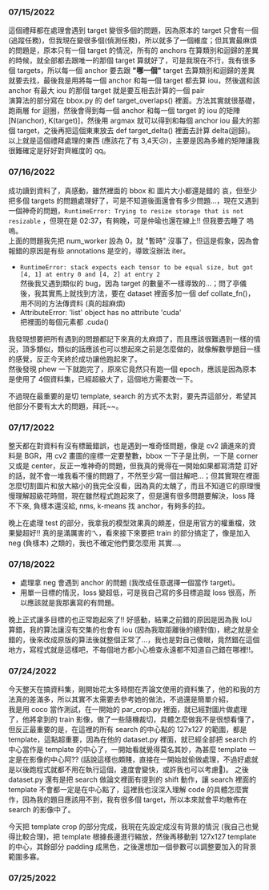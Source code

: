 ### 07/15/2022
這個禮拜都在處理會遇到 target 變很多個的問題，因為原本的 target 只會有一個(追蹤任務)，但我現在變很多個(偵測任務)，所以就多了一個維度；但其實最麻煩的問題是，原本只有一個 target 的情況，所有的 anchors 在算類別和迴歸的差異的時候，就全部都去跟唯一的那個 target 算就好了，可是我現在不行，我有很多個 targets，所以每一個 anchor 要去跟 **"哪一個"** target 去算類別和迴歸的差異就要去找，最後我是用將每一個 anchor 和每一個 target 都去算 iou，然後選和該 anchor 有最大 iou 的那個 target 就是要互相去計算的一個 pair  
演算法的部分寫在 bbox.py 的 def target_overlaps() 裡面。方法其實就很基礎，跑兩層 for 迴圈，然後會得到每一個 anchor 和每一個 target 的 iou 的矩陣 [N(anchor), K(target)]，然後用 argmax 就可以得到和每個 anchor iou 最大的那個 target，之後再把這個東東放去 def target_delta() 裡面去計算 delta(迴歸)。  
以上就是這個禮拜處理的東西 (應該花了有 3,4天😥)，主要是因為多維的矩陣讓我很難確定是好好對齊維度的 qq。

### 07/16/2022
成功讀到資料了，真感動，雖然裡面的 bbox 和 圖片大小都還是錯的 哀，但至少把多個 targets 的問題處理好了，可是不知道後面還會有多少問題...，現在又遇到一個神奇的問題，`RuntimeError: Trying to resize storage that is not resizable` ，但現在是 02:37，有夠晚，可是仲瑜也還在線上!! 但我要去睡了 嗚嗚。  
上面的問題我先把 num_worker 設為 0，就 "暫時" 沒事了，但這是假象，因為會報錯的原因是有些 annotations 是空的，導致沒辦法 iter。  
- `RuntimeError: stack expects each tensor to be equal size, but got [4, 1] at entry 0 and [4, 2] at entry 2`  
然後我又遇到類似的 bug，因為 target 的數量不一樣導致的...；問了亭儀後，我其實馬上就找到方法，要在 dataset 裡面多加一個 def collate_fn()，用不同的方法傳資料 (真的超麻煩)
- AttributeError: 'list' object has no attribute 'cuda'  
把裡面的每個元素都 .cuda()

我發現想要把所有遇到的問題都記下來真的太麻煩了，而且應該很難遇到一樣的情況，頂多類似，類似的話應該也可以想起來之前是怎麼做的，就像解數學題目一樣的感覺，反正今天終於成功讓他跑起來了。  
然後發現 phew 一下就跑完了，原來它竟然只有跑一個 epoch，應該是因為原本是使用了 4個資料集，已經超級大了，這個地方需要改一下。  

不過現在最重要的是切 template, search 的方式不太對，要先弄這部分，希望其他部分不要有太大的問題，拜託~~。  

### 07/17/2022
整天都在對資料有沒有標籤錯誤，也是遇到一堆奇怪問題，像是 cv2 讀進來的資料是 BGR，用 cv2 畫圖的座標一定要整數，bbox 一下子是比例，一下是 corner 又或是 center，反正一堆神奇的問題，但我真的覺得在一開始如果都寫清楚 訂好的話，就不會一堆我看不懂的問題了，不然至少寫一個註解吧...；但其實現在裡面怎麼切割圖片和放大縮小的我完全沒看，因為真的太醜了，而且不知道它的原理慢慢理解超級花時間，現在雖然程式跑起來了，但是還有很多問題要解決，loss 降不下來, 負樣本還沒給, nms, k-means 找 anchor，有夠多的拉。  

晚上在處理 test 的部分，我拿我的模型效果真的頗差，但是用官方的權重檔，效果變超好!! 真的是滿厲害的ㄟ，看來接下來要把 train 的部分搞定了，像是加入 neg (負樣本) 之類的，我也不確定他們要怎麼用 其實...。  

### 07/18/2022
- 處理拿 neg 會遇到 anchor 的問題 (我改成任意選擇一個當作 target)。
- 用單一目標的情況，loss 變超低，可是我自己寫的多目標追蹤 loss 很高，所以應該就是我那裏寫的有問題。

晚上正式讓多目標的也正常跑起來了!! 好感動，結果之前錯的原因是因為我 IoU 算錯，我的算法讓沒有交集的也會有 iou (因為我取距離後的絕對值)，總之就是全錯的，後來改成原版的算法後就整個正常了...，我也是對自己傻眼，竟然錯在這個地方，寫程式就是這樣吧，不每個地方都小心檢查永遠都不知道自己錯在哪裡!!。  

### 07/24/2022
今天整天在搞資料集，剛開始花太多時間在弄論文使用的資料集了，他的和我的方法真的差滿多，所以其實不太需要去參考她的做法，不過還是簡單介紹，  
我是用 coco 當作測試，在一開始的 par_crop.py 裡面，就已經對圖片做處理了，他將拿到的 train 影像，做了一些隨機裁切，具體怎麼做我不是很想看懂了，但反正最重要的是，在這裡的所有 search 的中心點的 127x127 的範圍，都是 template，這點超重要，因為在他的 dataset.py 裡面，就已經全部把 search 的中心當作是 template 的中心了，一開始看就覺得莫名其妙，為甚麼 template 一定是在影像的中心阿?? (話說這樣也頗賤，直接在一開始就偷做處理，不過好處就是以後跑程式就都不用在執行這個，速度會變快，或許我也可以考慮🤔)。  之後 dataset.py 還有是把 search 做論文裡面有提到的 shift 動作，讓 search 裡面的 template 不會都一定是在中心點了，這裡我也沒深入理解 code 的具體怎麼實作，因為我的題目應該用不到，我有很多個 target，所以本來就會平均散佈在 search 的影像中了。  

今天把 template crop 的部分完成，我現在先設定成沒有背景的情況 (我自己也覺得比較合理)，把 template 根據長邊進行縮放，然後再移動到 127x127 template 的中心，其餘部分 padding 成黑色，之後還想加一個參數可以調整要加入的背景範圍多寡。  

### 07/25/2022

